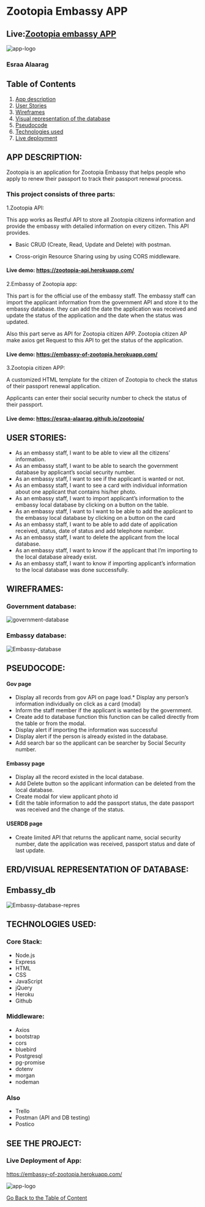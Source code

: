 <a name="goback">

# Zootopia Embassy APP
## Live:[Zootopia embassy APP](https://embassy-of-zootopia.herokuapp.com/)

![app-logo](./img/logo.png)

</a> 

### Esraa Alaarag 

## Table of Contents

1. [App description](#appdescription)
2. [User Stories](#userstories)
3. [Wireframes](#wireframesweb)
4. [Visual representation of the database](#database)
5. [Pseudocode](#pseudocode)
8. [Technologies used](#technologies)
9. [Live deployment](#project)


<a name="appdescription">

## APP DESCRIPTION:

Zootopia is an application for Zootopia Embassy that helps people who apply to renew their passport to track their passport renewal process.
### This project consists of three parts:
1.Zootopia API: 
This app works as Restful API to store all Zootopia citizens information and provide the embassy with detailed information on every citizen.This API provides.
*	Basic CRUD (Create, Read, Update and Delete) with postman.
*	Cross-origin Resource Sharing using by using CORS middleware.

#### Live demo: https://zootopia-api.herokuapp.com/2.Embassy of Zootopia app:
This part is for the official use of the embassy staff. The embassy staff can import the applicant information from the government API and store it to the embassy database. they can add the date the application was received and update the status of the application and the date when the status was updated.
Also this part serve as API for Zootopia citizen APP.  Zootopia citizen AP make axios get Request to this API to get the status of the application.

#### Live demo: https://embassy-of-zootopia.herokuapp.com/
3.Zootopia citizen APP:
A customized HTML template for the citizen of Zootopia to check the status of their passport renewal application.Applicants can enter their social security number to check the status of their passport.#### Live demo: https://esraa-alaarag.github.io/zootopia/


</a>

<a name="userstories">

## USER STORIES:

* 	As an embassy staff, I want to be able to view all the citizens’ information.*	As an embassy staff, I want to be able to search the government database by applicant’s social security number.*	As an embassy staff, I want to see if the applicant is wanted or not.*	As an embassy staff, I want to see a card with individual information about one applicant that contains his/her photo.*	As an embassy staff, I want to import applicant’s information to the embassy local database by clicking on a button on the table.*	As an embassy staff, I want to I want to be able to add the applicant to the embassy local database by clicking on a button on the card*  As an embassy staff, I want to be able to add date of application received, status, date of status and add telephone number.*	As an embassy staff, I want to delete the applicant from the local database.
*  As an embassy staff, I want to know if the applicant that I’m importing to the local database already exist.*	As an embassy staff, I want to know if importing applicant’s information to the local database was done successfully.

<a name="wireframesweb"> 

## WIREFRAMES:

### Government database:

![government-database](./img/govdb.png)

### Embassy database: 

![Embassy-database](./img/embasydb.png)

</a>

<a name="pseudocode">

## PSEUDOCODE:

#### Gov page
*  Display all records from gov API on page load.*  Display any person’s information individually on click as a card (modal)*  Inform the staff member if the applicant is wanted by the government.*  Create add to database function this function can be called directly from the table or from the modal. *  Display alert if importing the information was successful *  Display alert if the person is already existed in the database.*  Add search bar so the applicant can be searcher by Social Security number.
#### Embassy page
*  Display all the record existed in the local database.*  Add Delete button so the applicant information can be deleted from the local database. *  Create modal for view applicant photo id*  Edit the table information to add the passport status, the date passport was received and the change of the status.#### USERDB page
*  Create limited API that returns the applicant name, social security number, date the application was received, passport status and date of last update.</a>

<a name="database"> 

## ERD/VISUAL REPRESENTATION OF DATABASE:

## Embassy_db

![Embassy-database-repres](./img/embassy-db.png)


</a>

<a name="technologies"> 

## TECHNOLOGIES USED:

### Core Stack:

- Node.js
- Express
- HTML
- CSS
- JavaScript
- jQuery
- Heroku
- Github

### Middleware:

- Axios
- bootstrap
- cors
- bluebird
- Postgresql
- pg-promise
- dotenv
- morgan
- nodeman

### Also

- Trello 
- Postman (API and DB testing)
- Postico

</a>

<a name="project">

## SEE THE PROJECT:

### Live Deployment of App: 

https://embassy-of-zootopia.herokuapp.com/



![app-logo](./img/logo.png)

</a>

[Go Back to the Table of Content](#goback)
